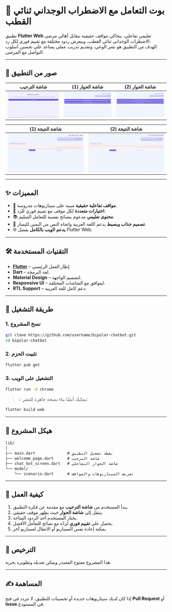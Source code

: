 
# 🤖 بوت التعامل مع الاضطراب الوجداني ثنائي القطب

تطبيق **Flutter Web** تعليمي تفاعلي، بيحاكي مواقف حقيقية بتقابل أهالي مرضى الاضطراب الوجداني ثنائي القطب، وبيعرض ردود مختلفة مع تقييم فوري لكل رد.  
الهدف من التطبيق هو نشر الوعي، وتقديم تدريب عملي يساعد على تحسين أسلوب التواصل مع المرضى.

---

## 📸 صور من التطبيق

| شاشة الترحيب | شاشة الحوار (1) | شاشة الحوار (2) |
|--------------|-----------------|-----------------|
| ![Welcome](assets/images/welcome.png) | ![Chat1](assets/images/chat1.png) | ![Chat2](assets/images/chat2.png) |

| شاشة النتيجة (1) | شاشة النتيجة (2) |
|------------------|------------------|
| ![Result1](assets/images/result1.png) | ![Result2](assets/images/result2.png) |

---

## ✨ المميزات

- 🎯 **مواقف تفاعلية حقيقية** مبنية على سيناريوهات مدروسة.
- 💬 **اختيارات متعددة** لكل موقف مع تقييم فوري للرد.
- 📚 **محتوى تعليمي** مدعوم بنصائح نفسية للتعامل السليم.
- 🎨 **تصميم جذاب وبسيط** يدعم اللغة العربية واتجاه النص من اليمين لليسار.
- 🌐 **يدعم الويب بالكامل** بفضل Flutter Web.

---

## 🛠️ التقنيات المستخدمة

- **[Flutter](https://flutter.dev/)** – إطار العمل الرئيسي.
- **Dart** – لغة البرمجة.
- **Material Design** – لتصميم الواجهة.
- **Responsive UI** – ليتوافق مع الشاشات المختلفة.
- **RTL Support** – دعم كامل للغة العربية.

---

## 🚀 طريقة التشغيل

### 1. نسخ المشروع
```bash
git clone https://github.com/username/bipolar-chatbot.git
cd bipolar-chatbot
````

### 2. تثبيت الحزم

```bash
flutter pub get
```

### 3. التشغيل على الويب

```bash
flutter run -d chrome
```

> 💡 يمكنك أيضًا بناء نسخة جاهزة للنشر:

```bash
flutter build web
```

---

## 📂 هيكل المشروع

```
lib/
│
├── main.dart              # نقطة تشغيل التطبيق
├── welcome_page.dart      # شاشة الترحيب
├── chat_bot_screen.dart   # شاشة الحوار التفاعلي
└── model/
    └── scenario.dart      # تعريف السيناريوهات والمواقف
```

---

## 🧩 كيفية العمل

1. يبدأ المستخدم من **شاشة الترحيب** مع مقدمة عن فكرة التطبيق.
2. ينتقل إلى **شاشة الحوار** حيث يظهر موقف حقيقي.
3. يختار المستخدم أحد الردود المتاحة.
4. يحصل على **تقييم فوري** لردّه مع نصائح للتعامل الأفضل.
5. يمكنه إعادة نفس السيناريو أو الانتقال لسيناريو آخر.

---

## 📜 الترخيص

هذا المشروع مفتوح المصدر ويمكن تعديله وتطويره بحرية.

---

## ✍️ المساهمة

إذا كان لديك سيناريوهات جديدة أو تحسينات للتطبيق، لا تتردد في فتح **Pull Request** أو **Issue** في المستودع.
